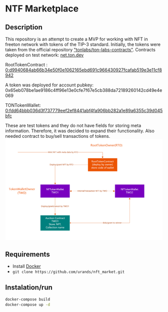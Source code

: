 # NTF Marketplace 

## Description
This repository is an attempt to create a MVP for working with NFT in freeton network with tokens of the TIP-3 standard. Initially, the tokens were taken from the official repository ["tonlabs/ton-labs-contracts"](https://github.com/tonlabs/ton-labs-contracts/tree/master/cpp/tokens-nonfungible).
Contracts deployed on test network: [net.ton.dev](net.ton.dev)

RootTokenContract : [0:d9940684ab66b34e50f0e1062165ebd691c966430927fcafab519e3e11cf8942](https://net.ton.live/accounts/accountDetails?id=0%3Ad9940684ab66b34e50f0e1062165ebd691c966430927fcafab519e3e11cf8942)

A token was deployed for account pubkey: 0x65eb078be1ae9186c4ff96e13e0cfe7f67e5cb388da72189260142cd49e4e069

TONTokenWallet: [0:fdd64bbb036d3f737779eef2ef8441abf4fa906bb282a1e89a6355c39d045bfc](https://net.ton.live/accounts/accountDetails?id=0%3Afdd64bbb036d3f737779eef2ef8441abf4fa906bb282a1e89a6355c39d045bfc)

These are test tokens and they do not have fields for storing meta information. Therefore, it was decided to expand their functionality. Also needed contract   to buy/sell transactions of tokens.
![img](./docs/token.png)



## Requirements

- Install [Docker](https://www.docker.com/products/docker-desktop)
- `git clone https://github.com/urands/nft_market.git`

## Instalation/run

```bash
docker-compose build
docker-compose up -d
```
